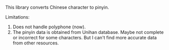 This library converts Chinese character to pinyin.

Limitations:

1. Does not handle polyphone (now).
2. The pinyin data is obtained from Unihan database. Maybe not complete or
   incorrect for some characters. But I can't find more accurate data from other
   resources.
